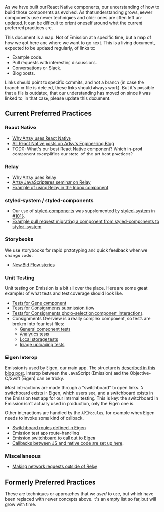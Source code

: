 As we have built our React Native components, our understanding of how to build those components as evolved. As that understanding grows, newer components use newer techniques and older ones are often left un-updated. It can be difficult to orient oneself around what the current preferred practices are.

This document is a map. Not of Emission at a specific time, but a map of how we got here and where we want to go next. This is a living document, expected to be updated regularly, of links to:

* Example code.
* Pull requests with interesting discussions.
* Conversations on Slack.
* Blog posts.

Links should point to specific commits, and not a branch (in case the branch or file is deleted, these links should always work). But it's possible that a file is outdated, that our understanding has moved on since it was linked to; in that case, please update this document.

## Current Preferred Practices

### React Native

* [Why Artsy uses React Native](http://artsy.github.io/blog/2016/08/15/React-Native-at-Artsy/)
* [All React Native posts on Artsy's Engineering Blog](http://artsy.github.io/blog/categories/reactnative/)
* TODO: What's our best React Native component? Which in-prod component exemplifies our state-of-the-art best practices?

### Relay

* [Why Artsy uses Relay](http://artsy.github.io/blog/2017/02/05/Front-end-JavaScript-at-Artsy-2017/#Relay)
* [Artsy JavaScriptures seminar on Relay](https://github.com/artsy/javascriptures/tree/master/4_intro-to-relay)
* [Example of using Relay in the Inbox component](https://github.com/artsy/emission/blob/019a106517b31cebfb1c5293891215cc7ebf7a4d/src/lib/Containers/Inbox.tsx)

### styled-system / styled-components

* Our use of [styled-components](https://www.styled-components.com) was supplemented by [styled-system](https://github.com/jxnblk/styled-system) in [#1016](https://github.com/artsy/emission/pull/1016).
* [Example pull request migrating a component from styled-components to styled-system](https://github.com/artsy/emission/pull/1031)

### Storybooks

We use storybooks for rapid prototyping and quick feedback when we change code.

* [New Bid Flow stories](https://github.com/artsy/emission/blob/751d24306a2d6ace58b21491e25b37f345c7a206/src/lib/Components/Bidding/__stories__/BidFlow.story.tsx)

### Unit Testing

Unit testing on Emission is a bit all over the place. Here are some great examples of what tests and test coverage should look like.

* [Tests for Gene component](https://github.com/artsy/emission/blob/751d24306a2d6ace58b21491e25b37f345c7a206/src/lib/Containers/__tests__/Gene-tests.tsx)
* [Tests for Consignments submission flow](https://github.com/artsy/emission/blob/751d24306a2d6ace58b21491e25b37f345c7a206/src/lib/Components/Consignments/Screens/__tests__/Confirmation-tests.tsx)
* [Tests for Consignments photo-selection component interactions](https://github.com/artsy/emission/blob/751d24306a2d6ace58b21491e25b37f345c7a206/src/lib/Components/Consignments/Screens/__tests__/SelectFromPhotoLibrary-tests.tsx).
* Consignments Overview is a really complex component, so tests are broken into four test files:
  * [General component tests](https://github.com/artsy/emission/blob/751d24306a2d6ace58b21491e25b37f345c7a206/src/lib/Components/Consignments/Screens/__tests__/Overview-tests.tsx)
  * [Analytics tests](https://github.com/artsy/emission/blob/751d24306a2d6ace58b21491e25b37f345c7a206/src/lib/Components/Consignments/Screens/__tests__/Overview-analytics-tests.tsx)
  * [Local storage tests](https://github.com/artsy/emission/blob/751d24306a2d6ace58b21491e25b37f345c7a206/src/lib/Components/Consignments/Screens/__tests__/Overview-local-storage-tests.tsx)
  * [Image uploading tests](https://github.com/artsy/emission/blob/751d24306a2d6ace58b21491e25b37f345c7a206/src/lib/Components/Consignments/Screens/__tests__/Overview-uploading-tests.tsx)

### Eigen Interop

Emission is used by Eigen, our main app. The structure is [described in this blog post](http://artsy.github.io/blog/2016/08/24/On-Emission/). Interop between the JavaScript (Emission) and the Objective-C/Swift (Eigen) can be tricky.

_Most_ interactions are made through a "switchboard" to open links. A switchboard exists in Eigen, which users see, and a switchboard exists in the Emission test app for our internal testing. This is key: the switchboard in Emission isn't actually used in production, only the Eigen one is.

Other interactions are handled by the `APIModules`, for example when Eigen needs to invoke some kind of callback.

* [Switchboard routes defined in Eigen](https://github.com/artsy/eigen/blob/e0567ffc3c9619c66890998ae3cadfc026a290ae/Artsy/App/ARSwitchBoard.m#L131-L255)
* [Emission test app route-handling](https://github.com/artsy/emission/blob/751d24306a2d6ace58b21491e25b37f345c7a206/Example/Emission/AppDelegate.m#L160-L189)
* [Emission switchboard to call out to Eigen](https://github.com/artsy/emission/blob/751d24306a2d6ace58b21491e25b37f345c7a206/Pod/Classes/Core/ARSwitchBoardModule.m)
* [Callbacks between JS and native code are set up here](https://github.com/artsy/emission/blob/24c0fdaf91aa79654a33fd6e476405047819be5b/Pod/Classes/TemporaryAPI/ARTemporaryAPIModule.m).

### Miscellaneous

* [Making network requests outside of Relay](https://github.com/artsy/emission/blob/019a106517b31cebfb1c5293891215cc7ebf7a4d/src/lib/Components/Consignments/Screens/Overview.tsx#L135-L150)

## Formerly Preferred Practices

These are techniques or approaches that we _used_ to use, but which have been replaced with newer concepts above. It's an empty list so far, but will grow with time.
